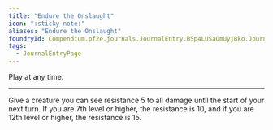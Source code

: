 ```yaml
---
title: "Endure the Onslaught"
icon: ":sticky-note:"
aliases: "Endure the Onslaught"
foundryId: Compendium.pf2e.journals.JournalEntry.BSp4LUSaOmUyjBko.JournalEntryPage.TU21DvdpQG7U2Q9Y
tags:
  - JournalEntryPage
---
```

Play at any time.

* * *

Give a creature you can see resistance 5 to all damage until the start of your next turn. If you are 7th level or higher, the resistance is 10, and if you are 12th level or higher, the resistance is 15.